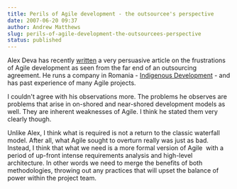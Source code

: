 ```yaml
---
title: Perils of Agile development - the outsourcee's perspective
date: 2007-06-20 09:37
author: Andrew Matthews
slug: perils-of-agile-development-the-outsourcees-perspective
status: published
---
```


Alex Deva has recently [written](http://antiagile.indigenious.ro/) a very persuasive article on the frustrations of Agile development as seen from the far end of an outsourcing agreement. He runs a company in Romania - [Indigenous Development](http://www.indigenious.ro/) - and has past experience of many Agile projects.

I couldn't agree with his observations more. The problems he observes are problems that arise in on-shored and near-shored development models as well. They are inherent weaknesses of Agile. I think he stated them very clearly though.

Unlike Alex, I think what is required is not a return to the classic waterfall model. After all, what Agile sought to overturn really was just as bad. Instead, I think that what we need is a more formal version of Agile  with a period of up-front intense requirements analysis and high-level architecture. In other words we need to merge the benefits of both methodologies, throwing out any practices that will upset the balance of power within the project team.
